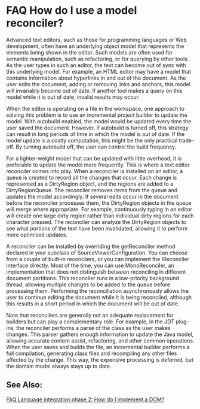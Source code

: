 

FAQ How do I use a model reconciler?
====================================

  

Advanced text editors, such as those for programming languages or Web development, often have an underlying object model that represents the elements being shown in the editor. Such models are often used for semantic manipulation, such as refactoring, or for querying by other tools. As the user types in such an editor, the text can become out of sync with this underlying model. For example, an HTML editor may have a model that contains information about hyperlinks in and out of the document. As the user edits the document, adding or removing links and anchors, this model will invariably become out of date. If another tool makes a query on this model while it is out of date, invalid results may occur.

  
When the editor is operating on a file in the workspace, one approach to solving this problem is to use an incremental project builder to update the model. With autobuild enabled, the model would be updated every time the user saved the document. However, if autobuild is turned off, this strategy can result in long periods of time in which the model is out of date. If the model update is a costly computation, this might be the only practical trade-off. By turning autobuild off, the user can control the build frequency.

  
For a lighter-weight model that can be updated with little overhead, it is preferable to update the model more frequently. This is where a text editor _reconciler_ comes into play. When a reconciler is installed on an editor, a queue is created to record all the changes that occur. Each change is represented as a DirtyRegion object, and the regions are added to a DirtyRegionQueue. The reconciler removes items from the queue and updates the model accordingly. If several edits occur in the document before the reconciler processes them, the DirtyRegion objects in the queue will merge where appropriate. For example, continuously typing in an editor will create one large dirty region rather than individual dirty regions for each character pressed. The reconciler can analyze the DirtyRegion objects to see what portions of the text have been invalidated, allowing it to perform more optimized updates.

  
A reconciler can be installed by overriding the getReconciler method declared in your subclass of SourceViewerConfiguration. You can choose from a couple of built-in reconcilers, or you can implement the IReconciler interface directly. Most of the time, you can use MonoReconciler, an implementation that does not distinguish between reconciling in different document partitions. This reconciler runs in a low-priority background thread, allowing multiple changes to be added to the queue before processing them. Performing the reconciliation asynchronously allows the user to continue editing the document while it is being reconciled, although this results in a short period in which the document will be out of date.

  
Note that reconcilers are generally not an adequate replacement for builders but can play a complementary role. For example, in the JDT plug-ins, the reconciler performs a parse of the class as the user makes changes. This parser gathers enough information to update the Java model, allowing accurate content assist, refactoring, and other common operations. When the user saves and builds the file, an incremental builder performs a full compilation, generating class files and recompiling any other files affected by the change. This way, the expensive processing is deferred, but the domain model always stays up to date.

  

See Also:
---------

[FAQ Language integration phase 2: How do I implement a DOM?](./FAQ_Language_integration_phase_2_How_do_I_implement_a_DOM.md "FAQ Language integration phase 2: How do I implement a DOM?")

